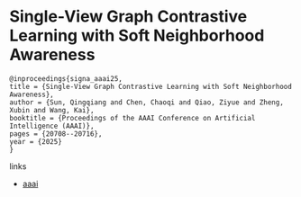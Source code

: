 # Single-View Graph Contrastive Learning with Soft Neighborhood Awareness

```
@inproceedings{signa_aaai25,
title = {Single-View Graph Contrastive Learning with Soft Neighborhood Awareness},
author = {Sun, Qingqiang and Chen, Chaoqi and Qiao, Ziyue and Zheng, Xubin and Wang, Kai},
booktitle = {Proceedings of the AAAI Conference on Artificial Intelligence (AAAI)},
pages = {20708--20716},
year = {2025}
}
```

links
- [aaai](https://ojs.aaai.org/index.php/AAAI/article/view/34282)
